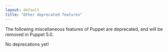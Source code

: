 ```yaml
---
layout: default
title: "Other deprecated features"
---
```



The following miscellaneous features of Puppet are deprecated, and will be removed in Puppet 5.0.

No deprecations yet!
